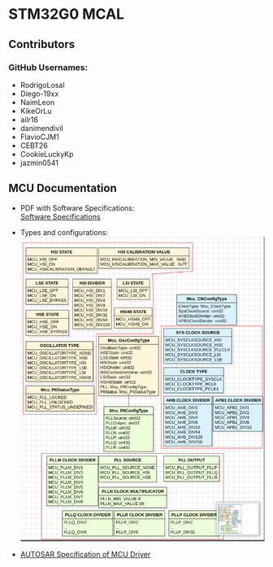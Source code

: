 STM32G0 MCAL
=====
## Contributors
### GitHub Usernames:
- RodrigoLosal
- Diego-19xx
- NaimLeon
- KikeOrLu
- ailr16
- danimendivil
- FlavioCJM1
- CEBT26
- CookieLuckyKp
- jazmin0541

## MCU Documentation

- PDF with Software Specifications:  
[Software Specifications](/docs/mcu_autosar.pdf)

- Types and configurations:  
![](/docs/MCU_configurations.png)

- [AUTOSAR Specification of MCU Driver](https://www.autosar.org/fileadmin/standards/R20-11/CP/AUTOSAR_SWS_MCUDriver.pdf)